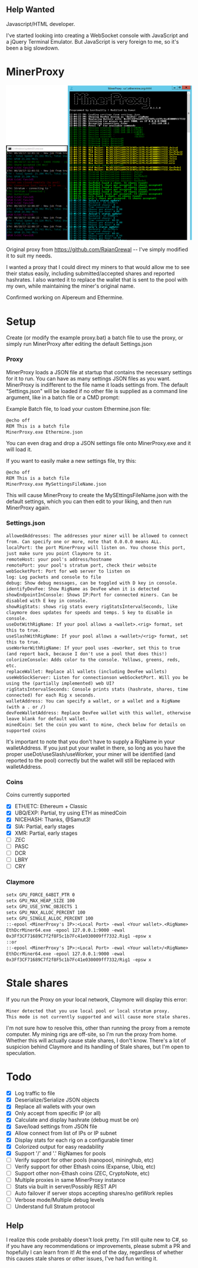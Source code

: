 ## Help Wanted
Javascript/HTML developer.

I've started looking into creating a WebSocket console with JavaScript and a jQuery Terminal Emulator.
But JavaScript is very foreign to me, so it's been a big slowdown.

# MinerProxy

![Screenshot](Screens/Screen.PNG)

Original proxy from https://github.com/RajanGrewal -- I've simply modified it to suit my needs.

I wanted a proxy that I could direct my miners to that would allow me to see their status easily, including submitted/accepted shares and reported hashrates.
I also wanted it to replace the wallet that is sent to the pool with my own, while maintaining the miner's original name.

Confirmed working on Alpereum and Ethermine.

# Setup
Create (or modify the example proxy.bat) a batch file to use the proxy, or simply run MinerProxy after editing the default Settings.json

### Proxy
MinerProxy loads a JSON file at startup that contains the necessary settings for it to run. You can have as many settings JSON files as you want. MinerProxy is indifferent to the file name it loads settings from. The default "Settings.json" will be loaded if no other file is supplied as a command line argument, like in a batch file or a CMD prompt:

Example Batch file, to load your custom Ethermine.json file:
```batch
@echo off
REM This is a batch file
MinerProxy.exe Ethermine.json
```
You can even drag and drop a JSON settings file onto MinerProxy.exe and it will load it.

If you want to easily make a new settings file, try this:
```batch
@echo off
REM This is a batch file
MinerProxy.exe MySettingsFileName.json
```
This will cause MinerProxy to create the MySEttingsFileName.json with the default settings, which you can then edit to your liking, and then run MinerProxy again.


### Settings.json
```
allowedAddresses: The addresses your miner will be allowed to connect from. Can specify one or more, note that 0.0.0.0 means ALL.
localPort: the port MinerProxy will listen on. You choose this port, just make sure you point Claymore to it.
remoteHost: your pool's address/hostname
remotePort: your pool's stratum port, check their website
webSocketPort: Port for web server to listen on
log: Log packets and console to file
debug: Show debug messages, can be toggled with D key in console.   
identifyDevFee: Show RigName as DevFee when it is detected  
showEndpointInConsole: Shows IP:Port for connected miners. Can be disabled with E key in console.
showRigStats: shows rig stats every rigStatsIntervalSeconds, like claymore does updates for speeds and temps. S key to disable in console.
useDotWithRigName: If your pool allows a <wallet>.<rig> format, set this to true.
useSlashWithRigName: If your pool allows a <wallet>/<rig> format, set this to true.
useWorkerWithRigName: If your pool uses -eworker, set this to true (and report back, because I don't use a pool that does this!)
colorizeConsole: Adds color to the console. Yellows, greens, reds, etc.
replaceWallet: Replace all wallets (including DevFee wallets)
useWebSockServer: Listen for connectionson webSocketPort. Will you be using the (partially implemented) web UI?
rigStatsIntervalSeconds: Console prints stats (hashrate, shares, time connected) for each Rig x seconds.
walletAddress: You can specify a wallet, or a wallet and a RigName (with a . or /)   
devFeeWalletAddress: Replace DevFee wallet with this wallet, otherwise leave blank for default wallet.
minedCoin: Set the coin you want to mine, check below for details on supported coins
```

It's important to note that you don't have to supply a RigName in your walletAddress. If you just put your wallet in there, so long as you have the proper useDot/useSlash/useWorker, your miner will be identified (and reported to the pool) correctly but the wallet will still be replaced with walletAddress.

### Coins

Coins currently supported
- [x] ETH/ETC: Ethereum + Classic
- [x] UBQ/EXP: Partial, try using ETH as minedCoin
- [x] NICEHASH: Thanks, @Samut3!
- [x] SIA: Partial, early stages
- [x] XMR: Partial, early stages
- [ ] ZEC
- [ ] PASC
- [ ] DCR
- [ ] LBRY
- [ ] CRY

### Claymore
```batch
setx GPU_FORCE_64BIT_PTR 0
setx GPU_MAX_HEAP_SIZE 100
setx GPU_USE_SYNC_OBJECTS 1
setx GPU_MAX_ALLOC_PERCENT 100
setx GPU_SINGLE_ALLOC_PERCENT 100
::-epool <MinerProxy's IP>:<Local Port> -ewal <Your wallet>.<RigName>
EthDcrMiner64.exe -epool 127.0.0.1:9000 -ewal 0x3Ff3CF71689C7f2f8F5c1b7Fc41e030009ff7332.Rig1 -epsw x
::or
::-epool <MinerProxy's IP>:<Local Port> -ewal <Your wallet>/<RigName>
EthDcrMiner64.exe -epool 127.0.0.1:9000 -ewal 0x3Ff3CF71689C7f2f8F5c1b7Fc41e030009ff7332/Rig1 -epsw x
```

# Stale shares
If you run the Proxy on your local network, Claymore will display this error:

    Miner detected that you use local pool or local stratum proxy.
    This mode is not currently supported and will cause more stale shares.

I'm not sure how to resolve this, other than running the proxy from a remote computer.
My mining rigs are off-site, so I'm run the proxy from home.
Whether this will actually cause stale shares, I don't know. There's a lot of suspicion behind Claymore and its handling of Stale shares, but I'm open to speculation.

# Todo
- [x] Log traffic to file
- [x] Deserialize/Serialize JSON objects
- [x] Replace all wallets with your own
- [x] Only accept from specific IP (or all)
- [x] Calculate and display hashrate (debug must be on)
- [X] Save/load settings from JSON file
- [X] Allow connect from list of IPs or IP subnet
- [X] Display stats for each rig on a configurable timer
- [X] Colorized output for easy readability
- [X] Support '/' and '.' RigNames for pools
- [ ] Verify support for other pools (nanopool, mininghub, etc)
- [ ] Verify support for other Ethash coins (Expanse, Ubiq, etc)
- [ ] Support other non-Ethash coins (ZEC, CryptoNote, etc)
- [ ] Multiple proxies in same MinerProxy instance
- [ ] Stats via built in server/Possibly REST API
- [ ] Auto failover if server stops accepting shares/no getWork replies
- [ ] Verbose mode/Multiple debug levels
- [ ] Understand full Stratum protocol

## Help
I realize this code probably doesn't look pretty. I'm still quite new to C#, so if you have any recommendations or improvements, please submit a PR and hopefully I can learn from it! At the end of the day, regardless of whether this causes stale shares or other issues, I've had fun writing it.
